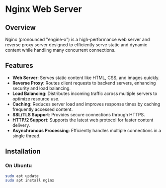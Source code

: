 # Nginx Web Server

## Overview

Nginx (pronounced "engine-x") is a high-performance web server and reverse proxy server designed to efficiently serve static and dynamic content while handling many concurrent connections.

## Features

- **Web Server**: Serves static content like HTML, CSS, and images quickly.
- **Reverse Proxy**: Routes client requests to backend servers, enhancing security and load balancing.
- **Load Balancing**: Distributes incoming traffic across multiple servers to optimize resource use.
- **Caching**: Reduces server load and improves response times by caching frequently accessed content.
- **SSL/TLS Support**: Provides secure connections through HTTPS.
- **HTTP/2 Support**: Supports the latest web protocol for faster content delivery.
- **Asynchronous Processing**: Efficiently handles multiple connections in a single thread.

## Installation

### On Ubuntu

```bash
sudo apt update
sudo apt install nginx
